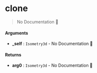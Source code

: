 # clone

> No Documentation 🚧

#### Arguments

- **\_self** : `Isometry3d` \- No Documentation 🚧

#### Returns

- **arg0** : `Isometry3d` \- No Documentation 🚧